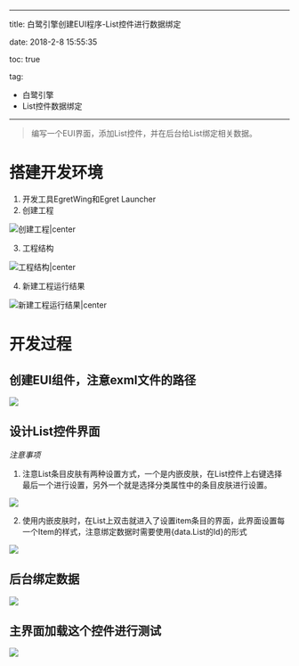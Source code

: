 ----------
title: 白鹭引擎创建EUI程序-List控件进行数据绑定

date: 2018-2-8 15:55:35

toc: true

tag: 

- 白鹭引擎
- List控件数据绑定

----------

> 编写一个EUI界面，添加List控件，并在后台给List绑定相关数据。

# 搭建开发环境

1. 开发工具EgretWing和Egret Launcher
2. 创建工程

![创建工程|center](https://i.imgur.com/okqRYNt.png)

3. 工程结构

![工程结构|center](https://i.imgur.com/ZH8o5tJ.png)

4. 新建工程运行结果

![新建工程运行结果|center](https://i.imgur.com/Momu89W.png)

# 开发过程

## 创建EUI组件，注意exml文件的路径

![](https://i.imgur.com/fl36o6T.png)

<!--more-->

## 设计List控件界面

*注意事项*

1. 注意List条目皮肤有两种设置方式，一个是内嵌皮肤，在List控件上右键选择最后一个进行设置，另外一个就是选择分类属性中的条目皮肤进行设置。

 ![](https://i.imgur.com/aZmWZQZ.png)

2. 使用内嵌皮肤时，在List上双击就进入了设置item条目的界面，此界面设置每一个Item的样式，注意绑定数据时需要使用{data.List的Id}的形式

![](https://i.imgur.com/z05N6nP.png)


## 后台绑定数据

![](https://i.imgur.com/KFKVrjw.png)

## 主界面加载这个控件进行测试

![](https://i.imgur.com/ZxPzrcI.png)






